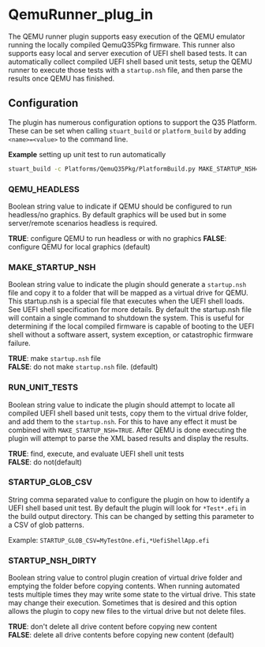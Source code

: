 # QemuRunner_plug_in

The QEMU runner plugin supports easy execution of the QEMU emulator running the locally compiled
QemuQ35Pkg firmware.  This runner also supports easy local and server execution of UEFI shell based tests.
It can automatically collect compiled UEFI shell based unit tests, setup the QEMU runner to
execute those tests with a `startup.nsh` file, and then parse the results once QEMU has finished.

## Configuration

The plugin has numerous configuration options to support the Q35 Platform.  These can be set
when calling `stuart_build` or `platform_build` by adding `<name>=<value>` to the command line.

**Example** setting up unit test to run automatically

```bash
stuart_build -c Platforms/QemuQ35Pkg/PlatformBuild.py MAKE_STARTUP_NSH=TRUE RUN_UNIT_TESTS=TRUE
```

### QEMU_HEADLESS

Boolean string value to indicate if QEMU should be configured to run headless/no graphics.
By default graphics will be used but in some server/remote scenarios headless is required.

**TRUE**:   configure QEMU to run headless or with no graphics
**FALSE**:  configure QEMU for local graphics (default)

### MAKE_STARTUP_NSH

Boolean string value to indicate the plugin should generate a `startup.nsh` file and copy
it to a folder that will be mapped as a virtual drive for QEMU.  This startup.nsh is a special
file that executes when the UEFI shell loads.  See UEFI shell specification for more details. By default
the startup.nsh file will contain a single command to shutdown the system.  This is useful for determining
if the local compiled firmware is capable of booting to the UEFI shell without a software assert, system
exception, or catastrophic firmware failure.  

**TRUE**:   make `startup.nsh` file  
**FALSE**:  do not make `startup.nsh` file.  (default)

### RUN_UNIT_TESTS

Boolean string value to indicate the plugin should attempt to locate all compiled UEFI shell based
unit tests, copy them to the virtual drive folder, and add them to the `startup.nsh`.  For this to have any
effect it must be combined with `MAKE_STARTUP_NSH=TRUE`.  After QEMU is done executing
the plugin will attempt to parse the XML based results and display the results.

**TRUE**:   find, execute, and evaluate UEFI shell unit tests  
**FALSE**:  do not(default)

### STARTUP_GLOB_CSV

String comma separated value to configure the plugin on how to identify a UEFI shell based unit test.  By default
the plugin will look for `*Test*.efi` in the build output directory.  This can be changed by setting this parameter
to a CSV of glob patterns.

Example: `STARTUP_GLOB_CSV=MyTestOne.efi,*UefiShellApp.efi`

### STARTUP_NSH_DIRTY

Boolean string value to control plugin creation of virtual drive folder and emptying the folder before copying
contents.  When running automated tests multiple times they may write some state to the virtual drive.  This state
may change their execution.  Sometimes that is desired and this option allows the plugin to copy new files to the virtual
drive but not delete files.  

**TRUE**:   don't delete all drive content before copying new content  
**FALSE**:  delete all drive contents before copying new content (default)
